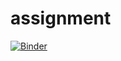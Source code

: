 # assignment

[![Binder](https://mybinder.org/badge_logo.svg)](https://mybinder.org/v2/gh/madhurapg/assignment/master?filepath=%2Fpanel%2FApp)

